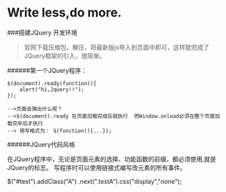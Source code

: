 # Write less,do more.

###搭建JQuery 开发环境
>官网下载压缩包，解压，将最新版js导入到页面中即可，这样就完成了JQuery框架的引入，很简单。

######第一个JQuery程序：

    $(document).ready(function(){
        alert("hi,Jquery!!");
    });
    
    -->页面会弹出什么呢？
    -->$(document).ready 在页面加载完成后就执行  而Window.onload必须在整个页面加载完毕后才执行
    --> 简写格式为： $(function(){...});



######JQuery代码风格

在JQuery程序中，无论是页面元素的选择、功能函数的前缀，都必须使用$,$就是JQuery的标志。
写程序时可以使用链接式编写改元素的所有事件。

$("#test").addClass("A")
.next(".testA").css("display","none");
